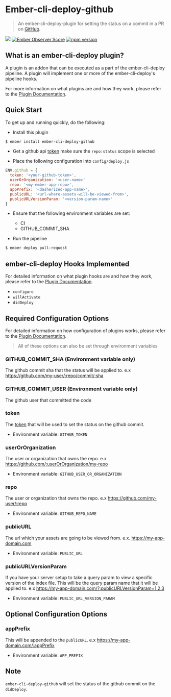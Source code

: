 # Ember-cli-deploy-github

> An ember-cli-deploy-plugin for setting the status on a commit in a PR on [GitHub](https://github.com/).

[![](https://ember-cli-deploy.github.io/ember-cli-deploy-version-badges/plugins/ember-cli-deploy-github.svg)](http://ember-cli-deploy.github.io/ember-cli-deploy-version-badges/)
[![Ember Observer Score](http://emberobserver.com/badges/ember-cli-deploy-github.svg)](http://emberobserver.com/addons/ember-cli-deploy-github)
[![npm version](https://badge.fury.io/js/ember-cli-deploy-github.svg)](https://badge.fury.io/js/ember-cli-deploy-github)

## What is an ember-cli-deploy plugin?

A plugin is an addon that can be executed as a part of the ember-cli-deploy pipeline. A plugin will implement one or more of the ember-cli-deploy's pipeline hooks.

For more information on what plugins are and how they work, please refer to the [Plugin Documentation][2].

## Quick Start

To get up and running quickly, do the following:

- Install this plugin

```bash
$ ember install ember-cli-deploy-github
```

- Get a github api [token](https://github.com/settings/tokens) make sure the `repo:status` scope is selected

- Place the following configuration into `config/deploy.js`

```javascript
ENV.github = {
  token: '<your-github-token>',
  userOrOrganization: '<user-name>'
  repo: '<my-ember-app-repo>',
  appPrefix: '<dasherized-app-name>',
  publicURL: '<url-where-assets-will-be-viewed-from>',
  publicURLVersionParam: '<version-param-name>'
}
```

- Ensure that the following environment variables are set:
  - CI
  - GITHUB_COMMIT_SHA

- Run the pipeline

```bash
$ ember deploy pull-request
```

## ember-cli-deploy Hooks Implemented

For detailed information on what plugin hooks are and how they work, please refer to the [Plugin Documentation][2].

- `configure`
- `willActivate`
- `didDeploy`

## Required Configuration Options

For detailed information on how configuration of plugins works, please refer to the [Plugin Documentation][2].

> All of these options can also be set through environment variables

### GITHUB_COMMIT_SHA (Environment variable only)

The github commit sha that the status will be applied to. e.x https://github.com/my-user/:repo/commit/:sha

### GITHUB_COMMIT_USER (Environment variable only)

The github user that committed the code

### token 

The [token](https://github.com/settings/tokens) that will be used to set the status on the github commit.
 
- Environment variable: `GITHUB_TOKEN`

### userOrOrganization

The user or organization that owns the repo. e.x https://github.com/:userOrOrganization/my-repo
 
- Environment variable: `GITHUB_USER_OR_ORGANIZATION`

### repo

The user or organization that owns the repo. e.x https://github.com/my-user/:repo
 
- Environment variable: `GITHUB_REPO_NAME`

### publicURL

The url which your assets are going to be viewed from. e.x. https://my-app-domain.com

- Environment variable: `PUBLIC_URL`

### publicURLVersionParam

If you have your server setup to take a query param to view a specific version of the index file.
This will be the query param name that it will be applied to.
e.x https://my-app-domain.com/?:publicURLVersionParam=1.2.3

- Environment variable: `PUBLIC_URL_VERSION_PARAM`

## Optional Configuration Options

### appPrefix

This will be appended to the `publicURL`. e.x https://my-app-domain.com/:appPrefix

- Environment variable: `APP_PREFIX`

## Note 

`ember-cli-deploy-github` will set the status of the github commit on the `didDeploy`. 

[2]: http://ember-cli.github.io/ember-cli-deploy/plugins "Plugin Documentation"
